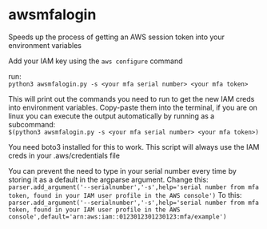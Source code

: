 # awsmfalogin
Speeds up the process of getting an AWS session token into your environment variables

Add your IAM key using the `aws configure` command

run:  
`python3 awsmfalogin.py -s <your mfa serial number> <your mfa token>`

This will print out the commands you need to run to get the new IAM creds into environment variables. Copy-paste them into the terminal, if you are on linux you can execute the output automatically by running as a subcommand:  
`$(python3 awsmfalogin.py -s <your mfa serial number> <your mfa token>)`

You need boto3 installed for this to work. This script will always use the IAM creds in your .aws/credentials file

You can prevent the need to type in your serial number every time by storing it as a default in the argparse argument. Change this:  
`parser.add_argument('--serialnumber','-s',help='serial number from mfa token, found in your IAM user profile in the AWS console')`
To this:  
`parser.add_argument('--serialnumber','-s',help='serial number from mfa token, found in your IAM user profile in the AWS console',default='arn:aws:iam::0123012301230123:mfa/example')`
